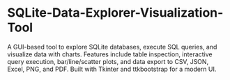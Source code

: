 # SQLite-Data-Explorer-Visualization-Tool
A GUI-based tool to explore SQLite databases, execute SQL queries, and visualize data with charts. Features include table inspection, interactive query execution, bar/line/scatter plots, and data export to CSV, JSON, Excel, PNG, and PDF. Built with Tkinter and ttkbootstrap for a modern UI.
